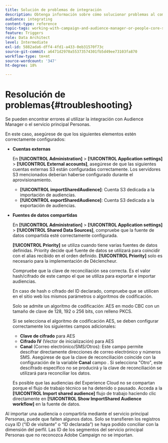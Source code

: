 ```yaml
---
title: Solución de problemas de integración
description: Obtenga información sobre cómo solucionar problemas al compartir recursos.
audience: integrating
content-type: reference
topic-tags: working-with-campaign-and-audience-manager-or-people-core-service
feature: Triggers
role: Data Architect
level: Intermediate
exl-id: 5882ada6-dff4-4fd1-a433-0eb31570f73c
source-git-commit: a6471d2970a55373574301fb5d49ee73103fa870
workflow-type: tm+mt
source-wordcount: '347'
ht-degree: 18%

---
```


# Resolución de problemas{#troubleshooting}

Se pueden encontrar errores al utilizar la integración con Audience Manager o el servicio principal Personas.

En este caso, asegúrese de que los siguientes elementos estén correctamente configurados:

* **Cuentas externas**

   En **[!UICONTROL Administration]** > **[!UICONTROL Application settings]** > **[!UICONTROL External accounts]**, asegúrese de que las siguientes cuentas externas S3 están configuradas correctamente. Los servidores S3 mencionados deberían haberse configurado durante el aprovisionamiento.

   * **[!UICONTROL importSharedAudience]**: Cuenta S3 dedicada a la importación de audiencias.
   * **[!UICONTROL exportSharedAudience]**: Cuenta S3 dedicada a la exportación de audiencias.

* **Fuentes de datos compartidas**

   En **[!UICONTROL Administration]** > **[!UICONTROL Application settings]** > **[!UICONTROL Shared Data Sources]**, compruebe que la fuente de datos compartida esté correctamente configurada.

   **[!UICONTROL Priority]** se utiliza cuando tiene varias fuentes de datos definidas. Priority decide qué fuente de datos se utilizará para coincidir con el alias recibido en el orden definido. **[!UICONTROL Priority]** solo es necesario para la implementación de Déclencheur.

   Compruebe que la clave de reconciliación sea correcta. Es el valor hash/cifrado de este campo el que se utiliza para exportar e importar audiencias.

   En caso de hash o cifrado del ID declarado, compruebe que se utilicen en el sitio web los mismos parámetros o algoritmos de codificación.

   Solo se admite un algoritmo de codificación: AES en modo CBC con un tamaño de clave de 128, 192 o 256 bits, con relleno PKCS.

   Si se selecciona el algoritmo de codificación AES, se deben configurar correctamente los siguientes campos adicionales:

   * **Clave de cifrado** para AES
   * **Cifrado IV** (Vector de inicialización) para AES
   * **Canal** (Correo electrónico/SMS/Otros): Este campo permite descifrar directamente direcciones de correo electrónico y números SMS. Asegúrese de que la clave de reconciliación coincide con la configuración de la variable **Canal** campo . Si selecciona &quot;Otro&quot;, este descifrado específico no se producirá y la clave de reconciliación se utilizará para reconciliar los datos.

   Es posible que las audiencias del Experience Cloud no se compartan porque el flujo de trabajo técnico se ha detenido o pausado. Acceda a la **[!UICONTROL Import shared audience]** flujo de trabajo haciendo clic directamente en **[!UICONTROL Show ImportShared Audience workflow]** en la fuente de datos.

Al importar una audiencia o compartirla mediante el servicio principal Personas, puede que falten algunos datos. Solo se transfieren los registros cuya ID (“ID de visitante” o “ID declarada”) se haya podido conciliar con la dimensión del perfil. Las ID de los segmentos del servicio principal Personas que no reconozca Adobe Campaign no se importan.

